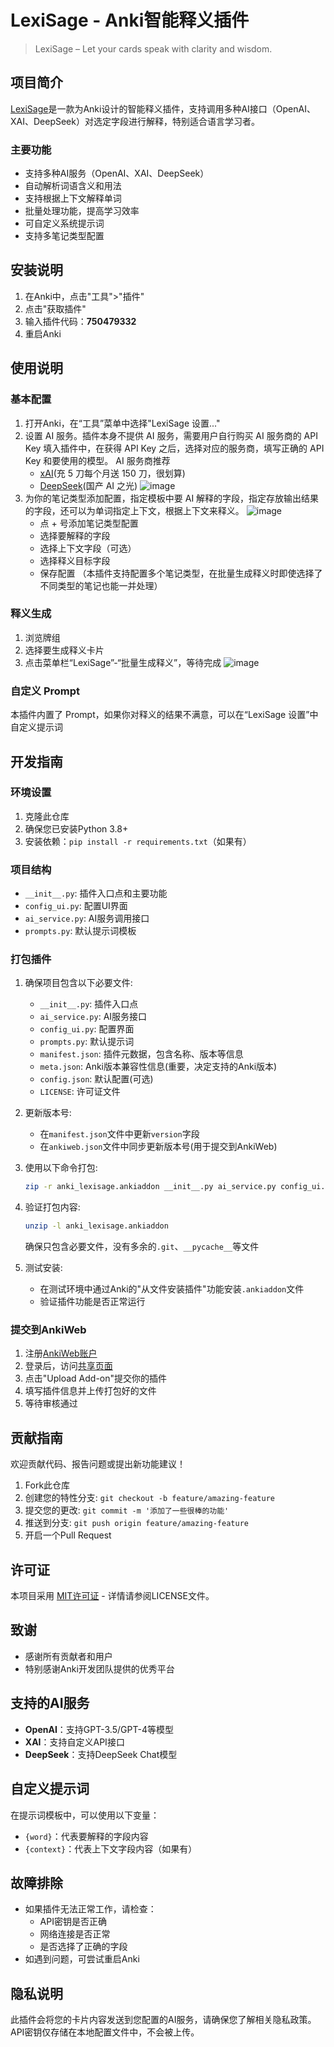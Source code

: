 # LexiSage - Anki智能释义插件

> LexiSage – Let your cards speak with clarity and wisdom.

## 项目简介
[LexiSage](https://ankiweb.net/shared/info/750479332?cb=1744698675805)是一款为Anki设计的智能释义插件，支持调用多种AI接口（OpenAI、XAI、DeepSeek）对选定字段进行解释，特别适合语言学习者。

### 主要功能
- 支持多种AI服务（OpenAI、XAI、DeepSeek）
- 自动解析词语含义和用法
- 支持根据上下文解释单词
- 批量处理功能，提高学习效率
- 可自定义系统提示词
- 支持多笔记类型配置

## 安装说明

1. 在Anki中，点击"工具">"插件"
2. 点击"获取插件"
3. 输入插件代码：**750479332**
4. 重启Anki

## 使用说明

### 基本配置

1. 打开Anki，在“工具”菜单中选择"LexiSage 设置..."
2. 设置 AI 服务。插件本身不提供 AI 服务，需要用户自行购买 AI 服务商的 API Key 填入插件中，在获得 API Key 之后，选择对应的服务商，填写正确的 API Key 和要使用的模型。
   AI 服务商推荐
   - [xAI](https://console.x.ai)(充 5 刀每个月送 150 刀，很划算)
   - [DeepSeek](https://platform.deepseek.com)(国产 AI 之光)
   ![image](https://github.com/user-attachments/assets/1d33d54d-ca04-4507-83bd-84267557fb0a)
3. 为你的笔记类型添加配置，指定模板中要 AI 解释的字段，指定存放输出结果的字段，还可以为单词指定上下文，根据上下文来释义。
   ![image](https://github.com/user-attachments/assets/ca6f59d6-ab80-4911-b6e0-24c5f3fa0e49)
   - 点 + 号添加笔记类型配置
   - 选择要解释的字段
   - 选择上下文字段（可选）
   - 选择释义目标字段
   - 保存配置
   （本插件支持配置多个笔记类型，在批量生成释义时即使选择了不同类型的笔记也能一并处理）

### 释义生成

1. 浏览牌组
2. 选择要生成释义卡片
3. 点击菜单栏“LexiSage”-“批量生成释义”，等待完成
   ![image](https://github.com/user-attachments/assets/6ebbb32e-e9a9-4f84-96d1-cc05041e3b8c)

### 自定义 Prompt

本插件内置了 Prompt，如果你对释义的结果不满意，可以在“LexiSage 设置”中自定义提示词

## 开发指南

### 环境设置
1. 克隆此仓库
2. 确保您已安装Python 3.8+
3. 安装依赖：`pip install -r requirements.txt`（如果有）

### 项目结构
- `__init__.py`: 插件入口点和主要功能
- `config_ui.py`: 配置UI界面
- `ai_service.py`: AI服务调用接口
- `prompts.py`: 默认提示词模板

### 打包插件
1. 确保项目包含以下必要文件:
   - `__init__.py`: 插件入口点
   - `ai_service.py`: AI服务接口
   - `config_ui.py`: 配置界面
   - `prompts.py`: 默认提示词
   - `manifest.json`: 插件元数据，包含名称、版本等信息
   - `meta.json`: Anki版本兼容性信息(重要，决定支持的Anki版本)
   - `config.json`: 默认配置(可选)
   - `LICENSE`: 许可证文件

2. 更新版本号:
   - 在`manifest.json`文件中更新`version`字段
   - 在`ankiweb.json`文件中同步更新版本号(用于提交到AnkiWeb)

3. 使用以下命令打包:
   ```bash
   zip -r anki_lexisage.ankiaddon __init__.py ai_service.py config_ui.py prompts.py manifest.json meta.json LICENSE config.json -x ".*" "__pycache__/*" "*.pyc"
   ```

4. 验证打包内容:
   ```bash
   unzip -l anki_lexisage.ankiaddon
   ```
   确保只包含必要文件，没有多余的`.git`、`__pycache__`等文件

5. 测试安装:
   - 在测试环境中通过Anki的"从文件安装插件"功能安装`.ankiaddon`文件
   - 验证插件功能是否正常运行

### 提交到AnkiWeb
1. 注册[AnkiWeb账户](https://ankiweb.net/account/register)
2. 登录后，访问[共享页面](https://ankiweb.net/shared/info/)
3. 点击"Upload Add-on"提交你的插件
4. 填写插件信息并上传打包好的文件
5. 等待审核通过

## 贡献指南
欢迎贡献代码、报告问题或提出新功能建议！

1. Fork此仓库
2. 创建您的特性分支: `git checkout -b feature/amazing-feature`
3. 提交您的更改: `git commit -m '添加了一些很棒的功能'`
4. 推送到分支: `git push origin feature/amazing-feature`
5. 开启一个Pull Request

## 许可证
本项目采用 [MIT许可证](LICENSE) - 详情请参阅LICENSE文件。

## 致谢
- 感谢所有贡献者和用户
- 特别感谢Anki开发团队提供的优秀平台

## 支持的AI服务
- **OpenAI**：支持GPT-3.5/GPT-4等模型
- **XAI**：支持自定义API接口
- **DeepSeek**：支持DeepSeek Chat模型

## 自定义提示词
在提示词模板中，可以使用以下变量：
- `{word}`：代表要解释的字段内容
- `{context}`：代表上下文字段内容（如果有）

## 故障排除
- 如果插件无法正常工作，请检查：
  - API密钥是否正确
  - 网络连接是否正常
  - 是否选择了正确的字段
- 如遇到问题，可尝试重启Anki

## 隐私说明
此插件会将您的卡片内容发送到您配置的AI服务，请确保您了解相关隐私政策。API密钥仅存储在本地配置文件中，不会被上传。
